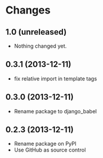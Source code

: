# Changes

## 1.0 (unreleased)

* Nothing changed yet.


## 0.3.1 (2013-12-11)

* fix relative import in template tags


## 0.3.0 (2013-12-11)

* Rename package to django_babel


## 0.2.3 (2013-12-11)

* Rename package on PyPI
* Use GitHub as source control
